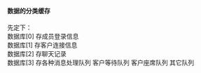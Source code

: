 #### 数据的分类缓存

先定下：  
数据库[0] 存成员登录信息  
数据库[1] 存客户连接信息  
数据库[2] 存聊天记录  
数据库[3] 存各种消息处理队列
     客户等待队列
     客户座席队列
     其它队列

